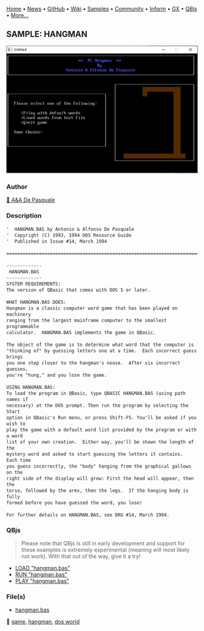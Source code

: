 [Home](https://qb64.com) • [News](../../news.md) • [GitHub](https://github.com/QB64Official/qb64) • [Wiki](https://github.com/QB64Official/qb64/wiki) • [Samples](../../samples.md) • [Community](../../community.md) • [Inform](../../inform.md) • [GX](../../gx.md) • [QBjs](../../qbjs.md) • [More...](../../more.md)

## SAMPLE: HANGMAN

![screenshot.png](img/screenshot.png)

### Author

[🐝 A&A De Pasquale](../a&a-de-pasquale.md) 

### Description

```text
'  HANGMAN.BAS by Antonio & Alfonso De Pasquale
'  Copyright (C) 1993, 1994 DOS Resource Guide
'  Published in Issue #14, March 1994

==============================================================================

-------------
 HANGMAN.BAS
-------------
SYSTEM REQUIREMENTS:
The version of QBasic that comes with DOS 5 or later.

WHAT HANGMAN.BAS DOES:
Hangman is a classic computer word game that has been played on machinery 
ranging from the largest mainframe computer to the smallest programmable 
calculator.  HANGMAN.BAS implements the game in QBasic.

The object of the game is to determine what word that the computer is 
"thinking of" by guessing letters one at a time.  Each incorrect guess brings 
you one step closer to the hangman's noose.  After six incorrect guesses, 
you're "hung," and you lose the game.

USING HANGMAN.BAS:
To load the program in QBasic, type QBASIC HANGMAN.BAS (using path names if 
necessary) at the DOS prompt. Then run the program by selecting the Start 
option in QBasic's Run menu, or press Shift-F5. You'll be asked if you wish to 
play the game with a default word list provided by the program or with a word 
list of your own creation.  Either way, you'll be shown the length of the 
mystery word and asked to start guessing the letters it contains.  Each time 
you guess incorrectly, the "body" hanging from the graphical gallows on the 
right side of the display will grow: First the head will appear, then the 
torso, followed by the arms, then the legs.  If the hanging body is fully 
formed before you have guessed the word, you lose!

For further details on HANGMAN.BAS, see DRG #14, March 1994.
```

### QBjs

> Please note that QBjs is still in early development and support for these examples is extremely experimental (meaning will most likely not work). With that out of the way, give it a try!

* [LOAD "hangman.bas"](https://v6p9d9t4.ssl.hwcdn.net/html/5963335/index.html?src=https://qb64.com/samples/hangman/src/hangman.bas)
* [RUN "hangman.bas"](https://v6p9d9t4.ssl.hwcdn.net/html/5963335/index.html?mode=auto&src=https://qb64.com/samples/hangman/src/hangman.bas)
* [PLAY "hangman.bas"](https://v6p9d9t4.ssl.hwcdn.net/html/5963335/index.html?mode=play&src=https://qb64.com/samples/hangman/src/hangman.bas)

### File(s)

* [hangman.bas](src/hangman.bas)

🔗 [game](../game.md), [hangman](../hangman.md), [dos world](../dos-world.md)
